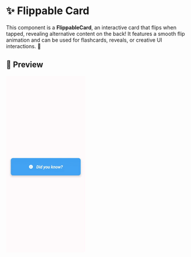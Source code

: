 # ✨ Flippable Card

This component is a **FlippableCard**, an interactive card that flips when tapped, revealing alternative content on the back! 
It features a smooth flip animation and can be used for flashcards, reveals, or creative UI interactions. 🚀

## 📸 Preview
![Flippable Card Animation](/app/preview/flippable_card.gif)